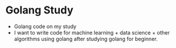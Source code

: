 # Golang Study
 - Golang code on my study
 - I want to write code for machine learning + data science + other algorithms using golang after studying golang for beginner.